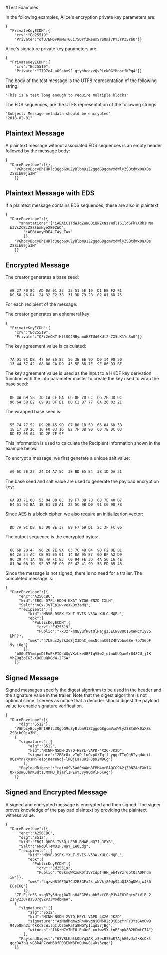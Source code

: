
#Test Examples

In the following examples, Alice's encryption private key parameters are:

~~~~
{
  "PrivateKeyECDH":{
    "crv":"Ed25519",
    "Private":"ofU7EM6vRmMwT6Ci75OYf2ReWmSrS0ml7PYJrP35rbU"}}
~~~~

 Alice's signature private key parameters are:

~~~~
{
  "PrivateKeyECDH":{
    "crv":"Ed25519",
    "Private":"TI97eALaOSebv9J_gtyhhcqzzQvPLeN0GYMnsrfKPq4"}}
~~~~

The body of the test message is the UTF8 representation of the following string:

~~~~
"This is a test long enough to require multiple blocks"
~~~~

The EDS sequences, are the UTF8 representation of the following strings:

~~~~
"Subject: Message metadata should be encrypted"
"2018-02-01"
~~~~

## Plaintext Message

A plaintext message without associated EDS sequences is an empty header
followed by the message body:

~~~~
{
  "DareEnvelope":[{},
    "VGhpcyBpcyBhIHRlc3QgbG9uZyBlbm91Z2ggdG8gcmVxdWlyZSBtdWx0aXBs
  ZSBibG9ja3M"
    ]}
~~~~

## Plaintext Message with EDS

If a plaintext message contains EDS sequences, these are also in plaintext:

~~~~
{
  "DareEnvelope":[{
      "annotations":["iAEAiC1TdWJqZWN0OiBNZXNzYWdlIG1ldGFkYXRhIHNo
  b3VsZCBiZSBlbmNyeXB0ZWQ",
        "iAEBiAoyMDE4LTAyLTAx"
        ]},
    "VGhpcyBpcyBhIHRlc3QgbG9uZyBlbm91Z2ggdG8gcmVxdWlyZSBtdWx0aXBs
  ZSBibG9ja3M"
    ]}
~~~~

## Encrypted Message

The creator generates a base seed:

~~~~

  AB 27 F0 8C  AD 0A 01 23  33 51 5E 19  D1 EE F2 F1
  DC 58 26 D4  24 32 E2 38  31 3D 79 2B  02 01 6D 75
~~~~

For each recipient of the message:

The creator generates an ephemeral key:

~~~~
{
  "PrivateKeyECDH":{
    "crv":"Ed25519",
    "Private":"QFi2eOKTfHltSQ4NBynmWHZTUd0Xdl2-7X5dK1Yn8u0"}}
~~~~

The key agreement value is calculated:

~~~~

  7A D1 9C DB  47 6A E6 82  56 3E EE 9D  D0 14 98 50
  13 44 37 42  08 80 CA D9  45 5F 88 7E  9E 86 D3 BF
~~~~

The key agreement value is used as the input to a HKDF key
derivation function with the info parameter 
master to create the key used to wrap the base seed:

~~~~

  0E 4A 69 58  3D CA CF BA  66 0E 20 CC  66 2B 3D 0C
  96 64 58 E2  C9 91 0F B1  D0 C2 B7 77  8A 26 02 21
~~~~

The wrapped base seed is:

~~~~

  55 74 77 52  D9 2B A5 9D  C7 B0 1B 5D  66 8A 6D 3B
  1E 17 30 2C  10 F0 03 16  E2 7F DB 90  C0 7E DC 03
  DD E2 05 04  1D 2F 7F 9F
~~~~

This information is used to calculate the Recipient information
shown in the example below.

To encrypt a message, we first generate a unique salt value:


~~~~

  A0 6C 7E 27  24 C4 A7 5C  3E BD E5 E4  3B 1D DA 31
~~~~

The base seed and salt value are used to generate the payload encryption
key:

~~~~

  6A B3 71 00  53 04 00 8C  19 F7 0B 7B  68 7E 40 D7
  E4 51 93 BA  1B E1 70 A1  22 5C 9B D0  91 C6 98 FB
~~~~

Since AES is a block cipher, we also require an initializarion vector:

~~~~

  DD 7A 9C DB  B3 D0 8E 37  E9 F7 69 D1  2C 3F FC 06
~~~~

The output sequence is the encrypted bytes:

~~~~

  6C 6D 28 4F  96 26 2E 9A  03 7C 4B 84  90 F2 0E B1
  64 2A 54 AC  CB 91 E5 01  14 8A 95 E7  0D BF A2 D9
  96 29 44 1A  9B 4A FC E3  C0 94 FE 3D  4A 56 16 4E
  81 9A 08 19  9F 97 0F C0  EE 42 41 9D  5B ED 85 48
~~~~

Since the message is not signed, there is no need for a trailer.
The completed message is:

~~~~
{
  "DareEnvelope":[{
      "enc":"A256CBC",
      "kid":"EBQL-D7FL-HDQH-KXAT-YZO6-ZNZD-IXLH",
      "Salt":"oGx-JyTEp1w-veXkOx3aMQ",
      "recipients":[{
          "kid":"MBVR-DSPX-YXLT-5VIS-V53W-XULC-MQPL",
          "epk":{
            "PublicKeyECDH":{
              "crv":"Ed25519",
              "Public":"-x3zr-mQEyufHBtQlHajgz3ECN88UO1SXWNCYIyv5
  LM"}},
          "wmk":"47LEucZy7k3d8jX3DhC_emsNcanC01Z4hVobu68e-7p7S6pF
  9y_i6g"}
        ]},
    "bG0oT5YmLpoDfEuEkPIOsWQqVKzLkeUBFIqV5w2_otmWKUQam0r848CU_j1K
  VhZOgZoIGZ-XD8DuQkGdW-2FSA"
    ]}
~~~~

## Signed Message

Signed messages specify the digest algorithm to be used in the header and
the signature value in the trailer. Note that the digest algorithm is not optional
since it serves as notice that a decoder should digest the payload value 
to enable signature verification.

~~~~
{
  "DareEnvelope":[{
      "dig":"S512"},
    "VGhpcyBpcyBhIHRlc3QgbG9uZyBlbm91Z2ggdG8gcmVxdWlyZSBtdWx0aXBs
  ZSBibG9ja3M",
    {
      "signatures":[{
          "alg":"S512",
          "kid":"MCNM-NSDH-2V7Q-HEYL-VAPD-4X26-JK2D",
          "signature":"2BRr8x_vTqD_luOzpOzTqff-yggcTTqQgRIyqdAeiL
  nQz4YnYxysMnTe1ojnereNqj-lRQjLaYu8iF8pK2W8Cg"}
        ],
      "PayloadDigest":"raim8SV5adPbWWn8FMM4mrRAQCO9A2jZ0NZAnFXWlG
  0xF6sWGJbnKSdtIJMmMU_hjarlIPEoY3vy9UdVlH5KAg"}
    ]}
~~~~

## Signed and Encrypted Message

A signed and encrypted message is encrypted and then signed.
The signer proves knowledge of the payload plaintext by providing the
plaintext witness value.

~~~~
{
  "DareEnvelope":[{
      "enc":"A256CBC",
      "dig":"S512",
      "kid":"EBQI-QHD6-IV3Q-LFRB-BMAB-NQ7I-JFYB",
      "Salt":"6NqOlTeWD1FJWaY_Le0Ldg",
      "recipients":[{
          "kid":"MBVR-DSPX-YXLT-5VIS-V53W-XULC-MQPL",
          "epk":{
            "PublicKeyECDH":{
              "crv":"Ed25519",
              "Public":"O5kmqWRzuRDf3VYIdpf4HH_eh4YYzrGbtQsADFhdm
  iw"}},
          "wmk":"LqzvN81GFQW7CU2B3GFx2k_wNVkj80Up94uQJ8DgDWbjwJ30
  ECeI6Q"}
        ]},
    "7F_Ejfe5S_xsqB7y5Hrgj0WTusHAFGP6xahb5zfCRqPJV4F6YPgtyFiVlB_2
  ZIny2ZUFBsS07g9Zv3JWodbNeA",
    {
      "signatures":[{
          "alg":"S512",
          "kid":"MCNM-NSDH-2V7Q-HEYL-VAPD-4X26-JK2D",
          "signature":"AzMadMqmwzRnHKvgNj0M6R2cDjBpzYrFY3YzGAmOwD
  94vo8kh2xr4kKcScWilqIlQ25eRaTa8MGYpILqd57jBg",
          "witness":"IkKzN7v7HEU-RuOeE-xofwv5Y-tnBFopk8B2HDmtC7A"}
        ],
      "PayloadDigest":"6SVRLKalkQbYq3AX_zSexBSEuR7AjhE0vJx2kKcOxl
  ggcDW3bQ_vG3k4P7zaM38fF03EkW3FnQUow8Lwks3zqg"}
    ]}
~~~~


